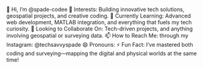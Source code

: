 👋 Hi, I’m @spade-codee
👀 Interests: Building innovative tech solutions, geospatial projects, and creative coding.
🌱 Currently Learning: Advanced web development, MATLAB integration, and everything that fuels my tech curiosity.
💞️ Looking to Collaborate On: Tech-driven projects, and anything involving geospatial or surveying data.
📫 How to Reach Me: through my Instagram: @techsavvyspade
😄 Pronouns: 
⚡ Fun Fact: I’ve mastered both coding and surveying—mapping the digital and physical worlds at the same time!
<!---
spade-codee/spade-codee is a ✨ special ✨ repository because its `README.md` (this file) appears on your GitHub profile.
You can click the Preview link to take a look at your changes.
--->

